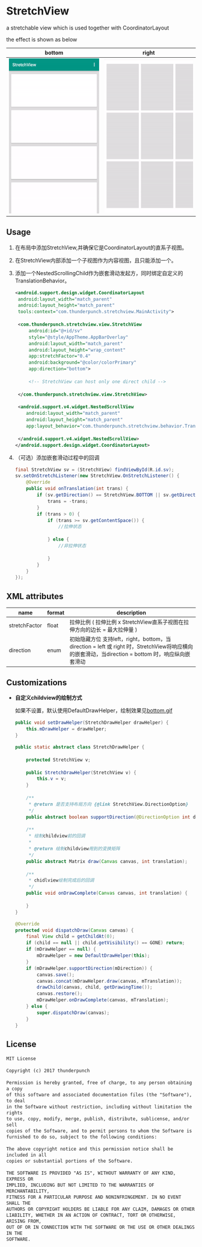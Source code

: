 # StretchView

a stretchable view which is used together with CoordinatorLayout

the effect is shown as below

|bottom|right|
|:---:|:---:|
|![vertical](/gif/bottom.gif)|![horizontal](/gif/right.gif)|


## Usage

1. 在布局中添加StretchView,并确保它是CoordinatorLayout的直系子视图。

2. 在StretchView内部添加一个子视图作为内容视图，且只能添加一个。

3. 添加一个NestedScrollingChild作为嵌套滑动发起方，同时绑定自定义的TranslationBehavior。

   ```xml
   <android.support.design.widget.CoordinatorLayout
   	android:layout_width="match_parent"
   	android:layout_height="match_parent"
   	tools:context="com.thunderpunch.stretchview.MainActivity">

   	<com.thunderpunch.stretchview.view.StretchView
       	android:id="@+id/sv"
       	style="@style/AppTheme.AppBarOverlay"
       	android:layout_width="match_parent"
       	android:layout_height="wrap_content"
       	app:stretchFactor="0.4"
       	android:background="@color/colorPrimary"
       	app:direction="bottom">

       	<!-- StretchView can host only one direct child -->

   	</com.thunderpunch.stretchview.view.StretchView>
     
   	<android.support.v4.widget.NestedScrollView
       android:layout_width="match_parent"
       android:layout_height="match_parent"
       app:layout_behavior="com.thunderpunch.stretchview.behavior.TranslationBehavior">
     
   	</android.support.v4.widget.NestedScrollView>
   </android.support.design.widget.CoordinatorLayout>
   ```

4. （可选）添加嵌套滑动过程中的回调

   ```java
   final StretchView sv = (StretchView) findViewById(R.id.sv);
   sv.setOnStretchListener(new StretchView.OnStretchListener() {
       @Override
       public void onTranslation(int trans) {
           if (sv.getDirection() == StretchView.BOTTOM || sv.getDirection() == 						StretchView.RIGHT) {
               trans = -trans;
           }
           if (trans > 0) {
               if (trans >= sv.getContentSpace()) {
                   //拉伸状态
                  
               } else {
                   //非拉伸状态
                  
               }
           }
       }
   });
   ```

## XML attributes

| name          | format | description                              |
| ------------- | ------ | ---------------------------------------- |
| stretchFactor | float  | 拉伸比例 ( 拉伸比例 x StretchView直系子视图在拉伸方向的边长 = 最大拉伸量 ) |
| direction     | enum   | 初始隐藏方位 支持left，right，bottom，当 direction = left 或 right 时，StretchView将响应横向的嵌套滑动，当direction = bottom 时，响应纵向嵌套滑动 |



## Customizations

- **自定义childview的绘制方式**

  如果不设置，默认使用DefaultDrawHelper，绘制效果见[bottom.gif](/gif/bottom.gif)

  ```java
  public void setDrawHelper(StretchDrawHelper drawHelper) {
      this.mDrawHelper = drawHelper;
  }
  ```

  ```java
  public static abstract class StretchDrawHelper {

      protected StretchView v;

      public StretchDrawHelper(StretchView v) {
          this.v = v;
      }

      /**
       * @return 是否支持布局方向 {@link StretchView.DirectionOption}
       */
      public abstract boolean supportDirection(@DirectionOption int direction);

      /**
       * 绘制childview前的回调
       *
       * @return 绘制childview用到的变换矩阵
       */
      public abstract Matrix draw(Canvas canvas, int translation);

      /**
       * chidlview绘制完成后的回调
       */
      public void onDrawComplete(Canvas canvas, int translation) {

      }
  }
  ```

  ```java
  @Override
  protected void dispatchDraw(Canvas canvas) {
      final View child = getChildAt(0);
      if (child == null || child.getVisibility() == GONE) return;
      if (mDrawHelper == null) {
          mDrawHelper = new DefaultDrawHelper(this);
      }
      if (mDrawHelper.supportDirection(mDirection)) {
          canvas.save();
          canvas.concat(mDrawHelper.draw(canvas, mTranslation));
          drawChild(canvas, child, getDrawingTime());
          canvas.restore();
          mDrawHelper.onDrawComplete(canvas, mTranslation);
      } else {
          super.dispatchDraw(canvas);
      }
  }
  ```



## License

```
MIT License

Copyright (c) 2017 thunderpunch

Permission is hereby granted, free of charge, to any person obtaining a copy
of this software and associated documentation files (the "Software"), to deal
in the Software without restriction, including without limitation the rights
to use, copy, modify, merge, publish, distribute, sublicense, and/or sell
copies of the Software, and to permit persons to whom the Software is
furnished to do so, subject to the following conditions:

The above copyright notice and this permission notice shall be included in all
copies or substantial portions of the Software.

THE SOFTWARE IS PROVIDED "AS IS", WITHOUT WARRANTY OF ANY KIND, EXPRESS OR
IMPLIED, INCLUDING BUT NOT LIMITED TO THE WARRANTIES OF MERCHANTABILITY,
FITNESS FOR A PARTICULAR PURPOSE AND NONINFRINGEMENT. IN NO EVENT SHALL THE
AUTHORS OR COPYRIGHT HOLDERS BE LIABLE FOR ANY CLAIM, DAMAGES OR OTHER
LIABILITY, WHETHER IN AN ACTION OF CONTRACT, TORT OR OTHERWISE, ARISING FROM,
OUT OF OR IN CONNECTION WITH THE SOFTWARE OR THE USE OR OTHER DEALINGS IN THE
SOFTWARE.
```
